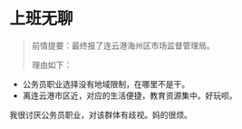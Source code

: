 # 上班无聊
> 前情提要：最终报了连云港海州区市场监督管理局。
> 
>理由如下：

* 公务员职业选择没有地域限制，在哪里不是干。
* 离连云港市区近，对应的生活便捷，教育资源集中。好玩呗。

我很讨厌公务员职业，对该群体有歧视。妈的很烦。



